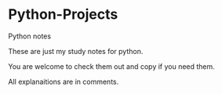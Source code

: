 # Python-Projects
Python notes

These are just my study notes for python.

You are welcome to check them out and copy if you need them.

All explanaitions are in comments.
